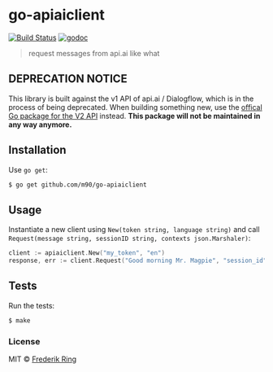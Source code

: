 # go-apiaiclient

[![Build Status](https://travis-ci.org/m90/go-apiaiclient.svg?branch=master)](https://travis-ci.org/m90/go-apiaiclient)
[![godoc](https://godoc.org/github.com/m90/go-apiaiclient?status.svg)](http://godoc.org/github.com/m90/go-apiaiclient)

> request messages from api.ai like what

## DEPRECATION NOTICE

This library is built against the v1 API of api.ai / Dialogflow, which is in the process of being deprecated. When building something new, use the [offical Go package for the V2 API](https://godoc.org/cloud.google.com/go/dialogflow/apiv2) instead. **This package will not be maintained in any way anymore.**

## Installation

Use `go get`:

```sh
$ go get github.com/m90/go-apiaiclient
```

## Usage

Instantiate a new client using `New(token string, language string)` and call `Request(message string, sessionID string, contexts json.Marshaler)`:

```go
client := apiaiclient.New("my_token", "en")
response, err := client.Request("Good morning Mr. Magpie", "session_id", &apiaiclient.ContextCollection{/*...*/})
```

## Tests

Run the tests:

```sh
$ make
```

### License
MIT © [Frederik Ring](http://www.frederikring.com)
